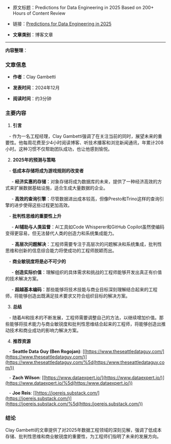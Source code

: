 
- 原文标题：Predictions for Data Engineering in 2025 Based on 200+ Hours of Content Review

- 链接：[Predictions for Data Engineering in 2025](https://blog.det.life/predictions-for-data-engineering-in-2025-based-on-200-hours-of-content-review-3fb5eef02c21)

- **文章类别**：博客文章

---

**内容整理**：

### 文章信息

- **作者**：Clay Gambetti

- **发表时间**：2024年12月

- **阅读时间**：约3分钟

### 主要内容

1. **引言**

   - 作为一名工程经理，Clay Gambetti强调了在关注当前的同时，展望未来的重要性。他每周花费至少4小时阅读博客、听技术播客和浏览新闻通讯，年累计208小时。这种习惯不仅帮助团队成功，也让他感到愉悦。

2. **2025年的预测与策略**

   - **低成本存储将成为游戏规则的改变者**

     - **经济实惠的存储**：对象存储将成为数据库的未来，提供了一种经济高效的方式来扩展数据基础设施，适合生成大量数据的企业。

     - **高效的查询引擎**：尽管数据进出成本较高，但像Presto和Trino这样的查询引擎的进步使得这些过程更加高效。

   - **批判性思维的重要性上升**

     - **AI辅助与人类监督**：AI工具如Code Whisperer和GitHub Copilot虽然使编码变得更容易，但无法替代人类的创造力和系统集成能力。

     - **高层次问题解决**：工程师需要专注于高层次的问题解决和系统集成，批判性思维和创新的信息综合能力将使成功的工程师脱颖而出。

   - **商业敏锐度将是必不可少的**

     - **创造实际价值**：理解组织的具体需求和挑战的工程师能够开发出真正有价值的技术解决方案。

     - **超越基本编码**：那些能够将技术技能与商业目标深刻理解结合起来的工程师，将能够创造出既满足技术要求又符合组织目标的解决方案。

3. **总结**

   - 随着AI和技术的不断发展，工程师需要调整自己的方法，以继续增加价值。那些能够将技术能力与商业敏锐度和批判性思维结合起来的工程师，将能够创造出推动技术和商业成功的影响力解决方案。

4. **推荐资源**

   - **Seattle Data Guy (Ben Rogojan)**: [[https://www.theseattledataguy.com/](https://www.theseattledataguy.com/)](https://www.theseattledataguy.com/%5d(https:/www.theseattledataguy.com/))

   - **Zach Wilson**: [[https://www.dataexpert.io/](https://www.dataexpert.io/)](https://www.dataexpert.io/%5d(https:/www.dataexpert.io/))

   - **Joe Reis**: [[https://joereis.substack.com/](https://joereis.substack.com/)](https://joereis.substack.com/%5d(https:/joereis.substack.com/))

### 结论

Clay Gambetti的文章提供了对2025年数据工程领域的深刻见解，强调了低成本存储、批判性思维和商业敏锐度的重要性，为工程师们指明了未来的发展方向。